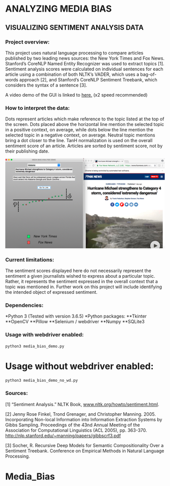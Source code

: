 # ANALYZING MEDIA BIAS
## VISUALIZING SENTIMENT ANALYSIS DATA

### Project overview:   
This project uses natural language processing to compare articles published by two leading news sources: the New York Times and Fox News. Stanford’s CoreNLP Named Entity Recognizer was used to extract topics [1]. Sentiment analysis scores were calculated on individual sentences for each article using a combination of both NLTK’s VADER, which uses a bag-of-words approach [2], and Stanford’s CoreNLP Sentiment Treebank, which considers the syntax of a sentence [3].

A video demo of the GUI is linked to [here.](https://drive.google.com/open?id=1Gm5y23g_hNPraXA2QEq2dp0lLzKSRSi1) (x2 speed recommended)


### How to interpret the data:   
Dots represent articles which make reference to the topic listed at the top of the screen. Dots placed above the horizontal line mention the selected topic in a positive context, on average, while dots below the line mention the selected topic in a negative context, on average. Neutral topic mentions bring a dot closer to the line. TanH normalization is used on the overall sentiment score of an article. Articles are sorted by sentiment score, not by their publishing date.

![Example](Demo_Example_Screen.png)

### Current limitations:   
The sentiment scores displayed here do not necessarily represent the sentiment a given journalists wished to express about a particular topic. Rather, it represents the sentiment expressed in the overall context that a topic was mentioned in. Further work on this project will include identifying the intended object of expressed sentiment.


### Dependencies:
*Python 3 (Tested with version 3.6.5)
*Python packages:
**Tkinter
**OpenCV
**Pillow
**Selenium / webdriver
**Numpy
**SQLite3

### Usage with webdriver enabled:
`python3 media_bias_demo.py`

# Usage without webdriver enabled:
`python3 media_bias_demo_no_wd.py`


### Sources:

[1] “Sentiment Analysis.” NLTK Book, www.nltk.org/howto/sentiment.html.

[2] Jenny Rose Finkel, Trond Grenager, and Christopher Manning. 2005. Incorporating Non-local Information into Information Extraction Systems by Gibbs Sampling. Proceedings of the 43nd Annual Meeting of the Association for Computational Linguistics (ACL 2005), pp. 363-370. http://nlp.stanford.edu/~manning/papers/gibbscrf3.pdf

[3] Socher, R. Recursive Deep Models for Semantic Compositionality Over a Sentiment Treebank. Conference
      on Empirical Methods in Natural Language Processing.




# Media_Bias
